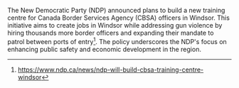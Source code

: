 The New Democratic Party (NDP) announced plans to build a new training centre for Canada Border Services Agency (CBSA) officers in Windsor. This initiative aims to create jobs in Windsor while addressing gun violence by hiring thousands more border officers and expanding their mandate to patrol between ports of entry[^1]. The policy underscores the NDP's focus on enhancing public safety and economic development in the region.

[^1]: https://www.ndp.ca/news/ndp-will-build-cbsa-training-centre-windsor
